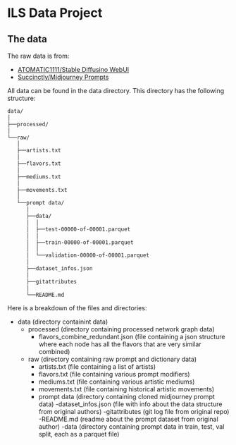 # ILS Data Project

## The data

The raw data is from: 
- [ATOMATIC1111/Stable Diffusino WebUI](https://github.com/AUTOMATIC1111/stable-diffusion-webui)
- [Succinctly/Midjourney Prompts](https://huggingface.co/datasets/succinctly/midjourney-prompts)

All data can be found in the data directory. This directory has the following structure:

```bash
data/
│  
├──processed/
│  
└──raw/
   │  
   ├──artists.txt
   │  
   ├──flavors.txt
   │  
   ├──mediums.txt
   │  
   ├──movements.txt
   │  
   └──prompt data/
      │  
      ├──data/
      │  │  
      │  ├──test-00000-of-00001.parquet
      │  │  
      │  ├──train-00000-of-00001.parquet
      │  │  
      │  └──validation-00000-of-00001.parquet
      │  
      ├──dataset_infos.json
      │  
      ├──gitattributes
      │  
      └──README.md
```

Here is a breakdown of the files and directories:

- data (directory containint data)
    - processed (directory containing processed network graph data)
        - flavors_combine_redundant.json (file containing a json structure where each node has all the flavors that are very similar combined)
    - raw (directory containing raw prompt and dictionary data)
        - artists.txt (file containing a list of artists)
        - flavors.txt (file containing various prompt modifiers)
        - mediums.txt (file containing various artistic mediums)
        - movements.txt (file containing historical artistic movements)
        - prompt data (directory containing cloned midjourney prompt data)
            -dataset_infos.json (file with info about the data structure from original authors)
            -gitattributes (git log file from original repo)
            -README.md (readme about the prompt dataset from original author)
            -data (directory containing prompt data in train, test, val split, each as a parquet file)